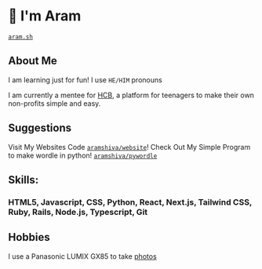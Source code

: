 # 👋 I'm Aram
[```aram.sh```](https://aram.sh)
## About Me
I am learning just for fun!
I use ```HE/HIM``` pronouns

I am currently a mentee for [HCB](https://hackclub.com/hcb), a platform for teenagers to make their own non-profits simple and easy.
## Suggestions
Visit My Websites Code [`aramshiva/website`](https://github.com/aramshiva/aramsh)!
Check Out My Simple Program to make wordle in python! [`aramshiva/pywordle`](https://github.com/aramshiva/pywordle)
## Skills:
### HTML5, Javascript, CSS, Python, React, Next.js, Tailwind CSS, Ruby, Rails, Node.js, Typescript, Git
## Hobbies
I use a Panasonic LUMIX GX85 to take [photos](https://www.flickr.com/photos/191297914@N06)
